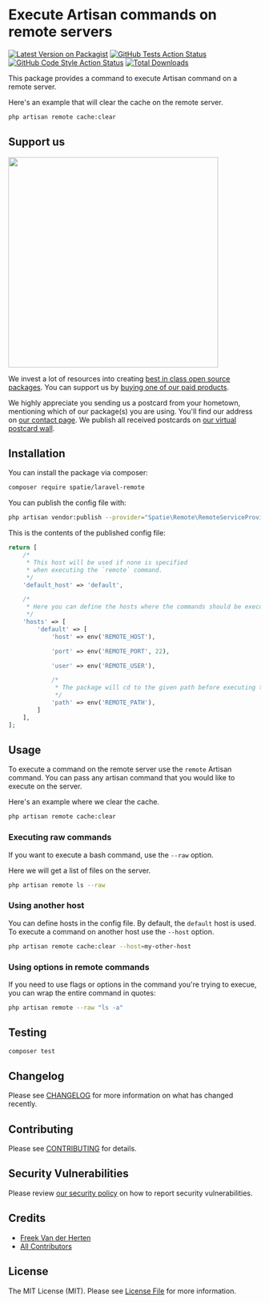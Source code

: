 # Execute Artisan commands on remote servers

[![Latest Version on Packagist](https://img.shields.io/packagist/v/spatie/laravel-remote.svg?style=flat-square)](https://packagist.org/packages/spatie/laravel-remote)
[![GitHub Tests Action Status](https://img.shields.io/github/workflow/status/spatie/laravel-remote/run-tests?label=tests)](https://github.com/spatie/laravel-remote/actions?query=workflow%3ATests+branch%3Amaster)
[![GitHub Code Style Action Status](https://img.shields.io/github/workflow/status/spatie/laravel-remote/Check%20&%20fix%20styling?label=code%20style)](https://github.com/spatie/laravel-remote/actions?query=workflow%3A"Check+%26+fix+styling"+branch%3Amaster)
[![Total Downloads](https://img.shields.io/packagist/dt/spatie/laravel-remote.svg?style=flat-square)](https://packagist.org/packages/spatie/laravel-remote)

This package provides a command to execute Artisan command on a remote server.

Here's an example that will clear the cache on the remote server.

```bash
php artisan remote cache:clear
```

## Support us

[<img src="https://github-ads.s3.eu-central-1.amazonaws.com/laravel-remote.jpg?t=2" width="419px" />](https://spatie.be/github-ad-click/laravel-remote)

We invest a lot of resources into creating [best in class open source packages](https://spatie.be/open-source). You can support us by [buying one of our paid products](https://spatie.be/open-source/support-us).

We highly appreciate you sending us a postcard from your hometown, mentioning which of our package(s) you are using. You'll find our address on [our contact page](https://spatie.be/about-us). We publish all received postcards on [our virtual postcard wall](https://spatie.be/open-source/postcards).

## Installation

You can install the package via composer:

```bash
composer require spatie/laravel-remote
```

You can publish the config file with:

```bash
php artisan vendor:publish --provider="Spatie\Remote\RemoteServiceProvider" --tag="remote-config"
```

This is the contents of the published config file:

```php
return [
    /*
     * This host will be used if none is specified
     * when executing the `remote` command.
     */
    'default_host' => 'default',

    /*
     * Here you can define the hosts where the commands should be executed.
     */
    'hosts' => [
        'default' => [
            'host' => env('REMOTE_HOST'),

            'port' => env('REMOTE_PORT', 22),

            'user' => env('REMOTE_USER'),

            /*
             * The package will cd to the given path before executing the given command.
             */
            'path' => env('REMOTE_PATH'),
        ]
    ],
];
```

## Usage

To execute a command on the remote server use the `remote` Artisan command. You can pass any artisan command that you would like to execute on the server.

Here's an example where we clear the cache.

```bash
php artisan remote cache:clear
```

### Executing raw commands

If you want to execute a bash command, use the `--raw` option.

Here we will get a list of files on the server.

```bash
php artisan remote ls --raw
```

### Using another host

You can define hosts in the config file. By default, the `default` host is used. To execute a command on another host use the `--host` option.

```bash
php artisan remote cache:clear --host=my-other-host
```

### Using options in remote commands

If you need to use flags or options in the command you're trying to execue, you can wrap the entire command in quotes:

```bash
php artisan remote --raw "ls -a"
```

## Testing

```bash
composer test
```

## Changelog

Please see [CHANGELOG](CHANGELOG.md) for more information on what has changed recently.

## Contributing

Please see [CONTRIBUTING](.github/CONTRIBUTING.md) for details.

## Security Vulnerabilities

Please review [our security policy](../../security/policy) on how to report security vulnerabilities.

## Credits

- [Freek Van der Herten](https://github.com/freekmurze)
- [All Contributors](../../contributors)

## License

The MIT License (MIT). Please see [License File](LICENSE.md) for more information.
